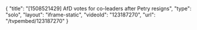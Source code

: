 {
    "title": "[1508521429] AfD votes for co-leaders after Petry resigns",
    "type": "solo",
    "layout": "iframe-static",
    "videoId": "123187270",
    "url": "\/tvpembed\/123187270"
}